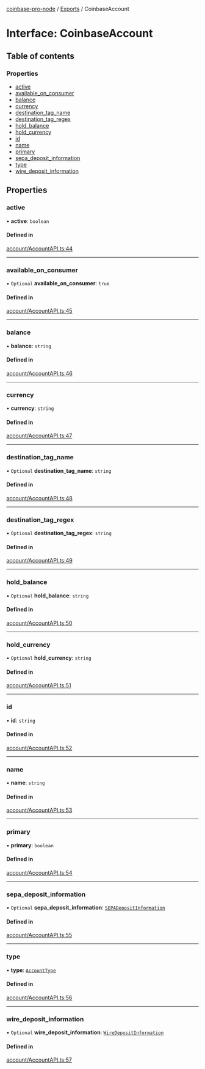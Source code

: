 [coinbase-pro-node](../README.md) / [Exports](../modules.md) / CoinbaseAccount

# Interface: CoinbaseAccount

## Table of contents

### Properties

- [active](CoinbaseAccount.md#active)
- [available_on_consumer](CoinbaseAccount.md#available_on_consumer)
- [balance](CoinbaseAccount.md#balance)
- [currency](CoinbaseAccount.md#currency)
- [destination_tag_name](CoinbaseAccount.md#destination_tag_name)
- [destination_tag_regex](CoinbaseAccount.md#destination_tag_regex)
- [hold_balance](CoinbaseAccount.md#hold_balance)
- [hold_currency](CoinbaseAccount.md#hold_currency)
- [id](CoinbaseAccount.md#id)
- [name](CoinbaseAccount.md#name)
- [primary](CoinbaseAccount.md#primary)
- [sepa_deposit_information](CoinbaseAccount.md#sepa_deposit_information)
- [type](CoinbaseAccount.md#type)
- [wire_deposit_information](CoinbaseAccount.md#wire_deposit_information)

## Properties

### active

• **active**: `boolean`

#### Defined in

[account/AccountAPI.ts:44](https://github.com/bennycode/coinbase-pro-node/blob/7372d05/src/account/AccountAPI.ts#L44)

---

### available_on_consumer

• `Optional` **available_on_consumer**: `true`

#### Defined in

[account/AccountAPI.ts:45](https://github.com/bennycode/coinbase-pro-node/blob/7372d05/src/account/AccountAPI.ts#L45)

---

### balance

• **balance**: `string`

#### Defined in

[account/AccountAPI.ts:46](https://github.com/bennycode/coinbase-pro-node/blob/7372d05/src/account/AccountAPI.ts#L46)

---

### currency

• **currency**: `string`

#### Defined in

[account/AccountAPI.ts:47](https://github.com/bennycode/coinbase-pro-node/blob/7372d05/src/account/AccountAPI.ts#L47)

---

### destination_tag_name

• `Optional` **destination_tag_name**: `string`

#### Defined in

[account/AccountAPI.ts:48](https://github.com/bennycode/coinbase-pro-node/blob/7372d05/src/account/AccountAPI.ts#L48)

---

### destination_tag_regex

• `Optional` **destination_tag_regex**: `string`

#### Defined in

[account/AccountAPI.ts:49](https://github.com/bennycode/coinbase-pro-node/blob/7372d05/src/account/AccountAPI.ts#L49)

---

### hold_balance

• `Optional` **hold_balance**: `string`

#### Defined in

[account/AccountAPI.ts:50](https://github.com/bennycode/coinbase-pro-node/blob/7372d05/src/account/AccountAPI.ts#L50)

---

### hold_currency

• `Optional` **hold_currency**: `string`

#### Defined in

[account/AccountAPI.ts:51](https://github.com/bennycode/coinbase-pro-node/blob/7372d05/src/account/AccountAPI.ts#L51)

---

### id

• **id**: `string`

#### Defined in

[account/AccountAPI.ts:52](https://github.com/bennycode/coinbase-pro-node/blob/7372d05/src/account/AccountAPI.ts#L52)

---

### name

• **name**: `string`

#### Defined in

[account/AccountAPI.ts:53](https://github.com/bennycode/coinbase-pro-node/blob/7372d05/src/account/AccountAPI.ts#L53)

---

### primary

• **primary**: `boolean`

#### Defined in

[account/AccountAPI.ts:54](https://github.com/bennycode/coinbase-pro-node/blob/7372d05/src/account/AccountAPI.ts#L54)

---

### sepa_deposit_information

• `Optional` **sepa_deposit_information**: [`SEPADepositInformation`](SEPADepositInformation.md)

#### Defined in

[account/AccountAPI.ts:55](https://github.com/bennycode/coinbase-pro-node/blob/7372d05/src/account/AccountAPI.ts#L55)

---

### type

• **type**: [`AccountType`](../enums/AccountType.md)

#### Defined in

[account/AccountAPI.ts:56](https://github.com/bennycode/coinbase-pro-node/blob/7372d05/src/account/AccountAPI.ts#L56)

---

### wire_deposit_information

• `Optional` **wire_deposit_information**: [`WireDepositInformation`](WireDepositInformation.md)

#### Defined in

[account/AccountAPI.ts:57](https://github.com/bennycode/coinbase-pro-node/blob/7372d05/src/account/AccountAPI.ts#L57)
